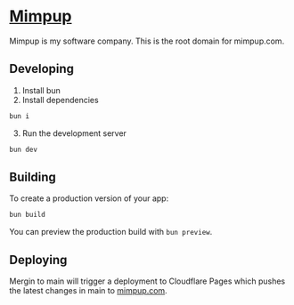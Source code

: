# [Mimpup](https://www.mimpup.com)

Mimpup is my software company. This is the root domain for mimpup.com.

## Developing
1. Install bun
2. Install dependencies
```bash
bun i
```
3. Run the development server
```bash
bun dev
```

## Building

To create a production version of your app:

```bash
bun build
```

You can preview the production build with `bun preview`.

## Deploying

Mergin to main will trigger a deployment to Cloudflare Pages which pushes the latest changes in main to [mimpup.com](https://mimpup.com).
